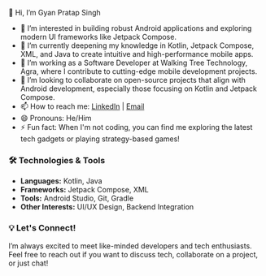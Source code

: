 
  👋 Hi, I’m Gyan Pratap Singh

- 👀 I’m interested in building robust Android applications and exploring modern UI frameworks like Jetpack Compose.
- 🌱 I’m currently deepening my knowledge in Kotlin, Jetpack Compose, XML, and Java to create intuitive and high-performance mobile apps.
- 💼 I’m working as a Software Developer at Walking Tree Technology, Agra, where I contribute to cutting-edge mobile development projects.
- 💞️ I’m looking to collaborate on open-source projects that align with Android development, especially those focusing on Kotlin and Jetpack Compose.
- 📫 How to reach me: [LinkedIn](https://www.linkedin.com/in/gyanpratapsingh) | [Email](mailto:gyanprataps60@gmail.com )
- 😄 Pronouns: He/Him
- ⚡ Fun fact: When I'm not coding, you can find me exploring the latest tech gadgets or playing strategy-based games!

### 🛠️ Technologies & Tools
- **Languages:** Kotlin, Java
- **Frameworks:** Jetpack Compose, XML
- **Tools:** Android Studio, Git, Gradle
- **Other Interests:** UI/UX Design, Backend Integration

### 💡 Let's Connect!
I’m always excited to meet like-minded developers and tech enthusiasts. Feel free to reach out if you want to discuss tech, collaborate on a project, or just chat!
